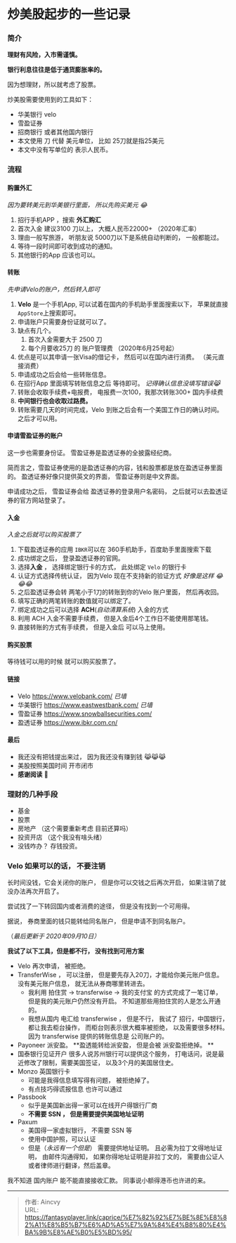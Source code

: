 # 炒美股起步的一些记录


### 简介

**理财有风险，入市需谨慎。**

**银行利息往往是低于通货膨胀率的。**

因为想理财，所以就考虑了股票。

炒美股需要使用到的工具如下：

- 华美银行 velo 
- 雪盈证券
- 招商银行 或者其他国内银行
- 本文使用 刀 代替 美元单位， 比如 25刀就是指25美元
- 本文中没有写单位的 表示人民币。 



###  流程

#### 购置外汇

*因为要转美元到华美银行里面， 所以先购买美元 :joy:*

1. 招行手机APP ，搜索 **外汇购汇**
2. 首次入金 建议3100 刀以上， 大概人民币22000&#43;  （2020年汇率）
3. 理由一般写旅游， 听朋友说 5000刀以下是系统自动判断的， 一般都能过。
4. 等待一段时间即可收到成功的通知。
5. 其他银行的App 应该也可以。  

#### 转账

*先申请Velo的账户，然后转入即可*

1. **Velo** 是一个手机App, 可以试着在国内的手机助手里面搜索以下， 苹果就直接`AppStore`上搜索即可。
2. 申请账户只需要身份证就可以了。
3. 缺点有几个。 
   1. 首次入金需要大于 2500 刀
   2. 每个月要收25刀 的 账户管理费 （2020年6月25号起）
4. 优点是可以其申请一张Visa的借记卡， 然后可以在国内进行消费。 （美元直接消费）
5. 申请成功之后会给一些转账信息。 
6. 在招行App 里面填写转账信息之后 等待即可。 *记得确认信息没填写错误:joy_cat:*
7. 转账会收取手续费&#43;电报费，  电报费一次100，我那次转账300&#43; 国内手续费
8. **中间银行也会收取过路费。**
9. 转账需要几天的时间完成，Velo 到账之后会有一个美国工作日的确认时间。 之后才可以用。



#### 申请雪盈证券的账户

这一步也需要身份证。  雪盈证券是盈透证券的全披露经纪商。

简而言之，雪盈证券使用的是盈透证券的内容，钱和股票都是放在盈透证券里面的。 盈透证券好像只提供英文的界面， 雪盈证券则是中文界面。

申请成功之后， 雪盈证券会给 盈透证券的登录用户名密码， 之后就可以去盈透证券的官方网站登录了。 

#### 入金

*入金之后就可以购买股票了*

1. 下载盈透证券的应用 `IBKR`可以在 360手机助手，百度助手里面搜索下载
2. 成功绑定之后， 登录盈透证券的官网。
3. 选择**入金** ， 选择绑定银行卡的方式， 此处绑定 `Velo` 的银行卡
4. 认证方式选择传统认证， 因为Velo 现在不支持新的验证方式 *好像是这样 :joy::joy::joy:*
5. 之后盈透证券会转 两笔小于1刀的转账到你的Velo 账户里面， 然后再收回。 
6. 填写正确的两笔转账的数值就可以绑定了。
7. 绑定成功之后可以选择 **ACH**(*自动清算系统*) 入金的方式 
8. 利用 ACH 入金不需要手续费， 但是入金后4个工作日不能使用那笔钱。
9. 直接转账的方式有手续费， 但是入金后 可以马上使用。 



#### 购买股票

等待钱可以用的时候 就可以购买股票了。  



#### 链接

- Velo  https://www.velobank.com/           *已墙*
- 华美银行 https://www.eastwestbank.com/  *已墙*
- 雪盈证券   https://www.snowballsecurities.com/
- 盈透证券  https://www.ibkr.com.cn/



#### 最后

- 我还没有把钱提出来过， 因为我还没有赚到钱 :joy_cat::joy_cat::joy_cat:
- 美股按照美国时间 开市闭市
- **感谢阅读**​ :tada:  



### 理财的几种手段

- 基金
- 股票
- 房地产 （这个需要重新考虑 目前还算吗）
- 投资开店  （这个我没有啥头绪）
- 没钱咋办？ 存钱投资。 



### Velo 如果可以的话， 不要注销

长时间没钱，它会关闭你的账户， 但是你可以交钱之后再次开启， 如果注销了就没办法再次开启了。

尝试找了一下转回国内或者消费的途径， 但是没有找到一个可用得。  

据说， 券商里面的钱只能转给同名账户，  但是申请不到同名账户。

（*最后更新于 2020年09月10日）*

**我试了以下工具，但是都不行， 没有找到可用方案**

- Velo 再次申请， 被拒绝。 
- TransferWise  ， 可以注册， 但是要先存入20刀，才能给你美元账户信息。 没有美元账户信息， 就无法从券商哪里转进去。
  - 我利用 拍住赏 -&gt; transferwise  -&gt; 我的支付宝 的方式完成了一笔订单， 但是我的美元账户仍然没有开启。   不知道那些用拍住赏的人是怎么开通的。
  - 我想从国内 电汇给 transferwise ， 但是不行， 我试了 招行，中国银行， 都让我去柜台操作， 而柜台则表示很大概率被拒绝， 以及需要很多材料。 因为 transferwise 提供的转账信息是 公司账户的。 
- Payoneer  派安盈。   **盈透能转给派安盈， 但是会被 派安盈拒绝掉。  **
- 国泰银行见证开户    很多人说苏州银行可以提供这个服务， 打电话问，说是最近修改了限制，需要美国签证， 以及3个月的美国居住史。 
- Monzo 英国银行卡
  - 可能是我得信息填写得有问题， 被拒绝掉了。
  - 有点技巧得谎报信息 也许可以通过
- Passbook
  - 似乎是美国新出得一家可以在线开户得银行厂商
  - **不需要 SSN ， 但是需要提供美国地址证明**
- Paxum
  - 美国得一家虚拟银行， 不需要 SSN 等
  - 使用中国护照，可以认证
  - 但是（*永远有一个但是*） 需要提供地址证明。 且必需为拉丁文得地址证明， 由邮件沟通得知， 如果你得地址证明是非拉丁文的， 需要由公证人或者律师进行翻译，然后盖章。



我不知道 国内账户 能不能直接接收汇款。   同事说小额得港币也许进的来。



---

> 作者: Aincvy  
> URL: https://fantasyplayer.link/caprice/%E7%82%92%E7%BE%8E%E8%82%A1%E8%B5%B7%E6%AD%A5%E7%9A%84%E4%B8%80%E4%BA%9B%E8%AE%B0%E5%BD%95/  

